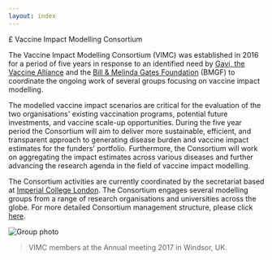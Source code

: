 ```yaml
---
layout: index
---
```


£ Vaccine Impact Modelling Consortium  

The Vaccine Impact Modelling Consortium (VIMC) was established in 2016 for a period of five years in response to an identified need by [Gavi, the Vaccine Alliance](http://www.gavi.org/) and the [Bill & Melinda Gates Foundation](http://www.gatesfoundation.org/) (BMGF) to coordinate the ongoing work of several groups focusing on vaccine impact modelling.

The modelled vaccine impact scenarios are critical for the evaluation of the two organisations' existing vaccination programs, potential future investments, and vaccine scale-up opportunities. During the five year period the Consortium will aim to deliver more sustainable, efficient, and transparent approach to generating disease burden and vaccine impact estimates for the funders' portfolio. Furthermore, the Consortium will work on aggregating the impact estimates across various diseases and further advancing the research agenda in the field of vaccine impact modelling.

The Consortium activities are currently coordinated by the secretariat based at [Imperial College London](http://www.imperial.ac.uk/). The Consortium engages several modelling groups from a range of research organisations and universities across the globe. For more detailed Consortium management structure, please click [here](/resources/VIMC_orgchart_2017.pdf). 

![Group photo](/img/VIMC_group_photo_March_2017.jpg)
> VIMC members at the Annual meeting 2017 in Windsor, UK.
